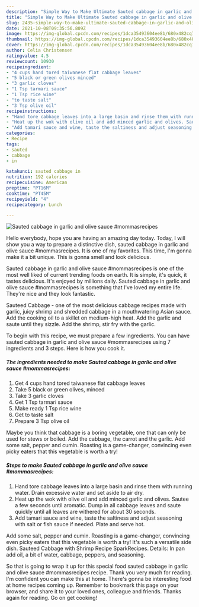 ```yaml
---
description: "Simple Way to Make Ultimate Sauted cabbage in garlic and olive sauce #mommasrecipes"
title: "Simple Way to Make Ultimate Sauted cabbage in garlic and olive sauce #mommasrecipes"
slug: 2435-simple-way-to-make-ultimate-sauted-cabbage-in-garlic-and-olive-sauce-mommasrecipes
date: 2021-10-08T09:35:56.809Z
image: https://img-global.cpcdn.com/recipes/1dca35493604ee8b/680x482cq70/sauted-cabbage-in-garlic-and-olive-sauce-mommasrecipes-recipe-main-photo.jpg
thumbnail: https://img-global.cpcdn.com/recipes/1dca35493604ee8b/680x482cq70/sauted-cabbage-in-garlic-and-olive-sauce-mommasrecipes-recipe-main-photo.jpg
cover: https://img-global.cpcdn.com/recipes/1dca35493604ee8b/680x482cq70/sauted-cabbage-in-garlic-and-olive-sauce-mommasrecipes-recipe-main-photo.jpg
author: Celia Christensen
ratingvalue: 4.5
reviewcount: 10930
recipeingredient:
- "4 cups hand tored taiwanese flat cabbage leaves"
- "5 black or green olives minced"
- "3 garlic cloves"
- "1 Tsp tarmari sauce"
- "1 Tsp rice wine"
- "to taste salt"
- "3 Tsp olive oil"
recipeinstructions:
- "Hand tore cabbage leaves into a large basin and rinse them with running water. Drain excessive water and set aside to air dry."
- "Heat up the wok with olive oil and add minced garlic and olives. Sautee a few seconds until aromatic. Dump in all cabbage leaves and saute quickly until all leaves are withered for about 30 seconds."
- "Add tamari sauce and wine, taste the saltiness and adjust seasoning with salt or fish sauce if needed. Plate and serve hot."
categories:
- Recipe
tags:
- sauted
- cabbage
- in

katakunci: sauted cabbage in 
nutrition: 192 calories
recipecuisine: American
preptime: "PT16M"
cooktime: "PT45M"
recipeyield: "4"
recipecategory: Lunch

---
```



![Sauted cabbage in garlic and olive sauce #mommasrecipes](https://img-global.cpcdn.com/recipes/1dca35493604ee8b/680x482cq70/sauted-cabbage-in-garlic-and-olive-sauce-mommasrecipes-recipe-main-photo.jpg)

Hello everybody, hope you are having an amazing day today. Today, I will show you a way to prepare a distinctive dish, sauted cabbage in garlic and olive sauce #mommasrecipes. It is one of my favorites. This time, I'm gonna make it a bit unique. This is gonna smell and look delicious.

Sauted cabbage in garlic and olive sauce #mommasrecipes is one of the most well liked of current trending foods on earth. It is simple, it's quick, it tastes delicious. It's enjoyed by millions daily. Sauted cabbage in garlic and olive sauce #mommasrecipes is something that I've loved my entire life. They're nice and they look fantastic.

Sauteed Cabbage - one of the most delicious cabbage recipes made with garlic, juicy shrimp and shredded cabbage in a mouthwatering Asian sauce. Add the cooking oil to a skillet on medium-high heat. Add the garlic and saute until they sizzle. Add the shrimp, stir fry with the garlic.


To begin with this recipe, we must prepare a few ingredients. You can have sauted cabbage in garlic and olive sauce #mommasrecipes using 7 ingredients and 3 steps. Here is how you cook it.

<!--inarticleads1-->

##### The ingredients needed to make Sauted cabbage in garlic and olive sauce #mommasrecipes:

1. Get 4 cups hand tored taiwanese flat cabbage leaves
1. Take 5 black or green olives, minced
1. Take 3 garlic cloves
1. Get 1 Tsp tarmari sauce
1. Make ready 1 Tsp rice wine
1. Get to taste salt
1. Prepare 3 Tsp olive oil


Maybe you think that cabbage is a boring vegetable, one that can only be used for stews or boiled. Add the cabbage, the carrot and the garlic. Add some salt, pepper and cumin. Roasting is a game-changer, convincing even picky eaters that this vegetable is worth a try! 

<!--inarticleads2-->

##### Steps to make Sauted cabbage in garlic and olive sauce #mommasrecipes:

1. Hand tore cabbage leaves into a large basin and rinse them with running water. Drain excessive water and set aside to air dry.
1. Heat up the wok with olive oil and add minced garlic and olives. Sautee a few seconds until aromatic. Dump in all cabbage leaves and saute quickly until all leaves are withered for about 30 seconds.
1. Add tamari sauce and wine, taste the saltiness and adjust seasoning with salt or fish sauce if needed. Plate and serve hot.


Add some salt, pepper and cumin. Roasting is a game-changer, convincing even picky eaters that this vegetable is worth a try! It's such a versatile side dish. Sauteed Cabbage with Shrimp Recipe SparkRecipes. Details: In pan add oil, a bit of water, cabbage, peppers, and seasoning. 

So that is going to wrap it up for this special food sauted cabbage in garlic and olive sauce #mommasrecipes recipe. Thank you very much for reading. I'm confident you can make this at home. There's gonna be interesting food at home recipes coming up. Remember to bookmark this page on your browser, and share it to your loved ones, colleague and friends. Thanks again for reading. Go on get cooking!
